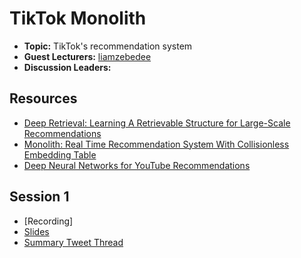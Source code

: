 # TikTok Monolith

- **Topic:** TikTok's recommendation system
- **Guest Lecturers:** [liamzebedee](https://x.com/liamzebedee)
- **Discussion Leaders:**

## Resources
- [Deep Retrieval: Learning A Retrievable Structure for Large-Scale Recommendations](https://arxiv.org/abs/2007.07203)
- [Monolith: Real Time Recommendation System With Collisionless Embedding Table](https://arxiv.org/abs/2209.07663)
- [Deep Neural Networks for YouTube Recommendations](https://static.googleusercontent.com/media/research.google.com/en//pubs/archive/45530.pdf)

## Session 1

- [Recording]
- [Slides](https://docs.google.com/presentation/d/1z4azjfkN_mfon9f5wGLFR9byyEhwgdN9iGkJZpPj23w)
- [Summary Tweet Thread]()
